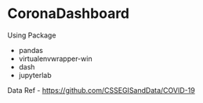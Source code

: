 # CoronaDashboard

Using Package

* pandas
* virtualenvwrapper-win
* dash
* jupyterlab

Data Ref - https://github.com/CSSEGISandData/COVID-19

